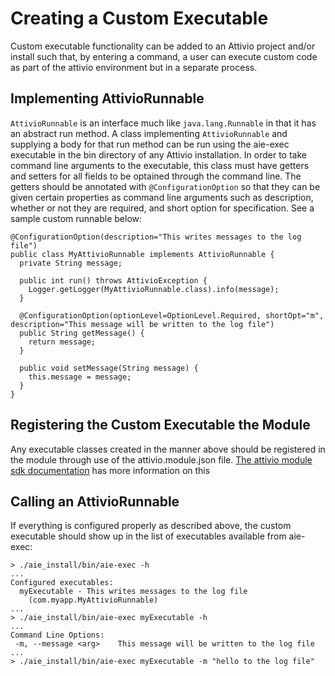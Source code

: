 # Creating a Custom Executable
Custom executable functionality can be added to an Attivio project and/or install such that, by entering a command, a user can execute custom code as part of the attivio environment but in a separate process.

## Implementing AttivioRunnable
`AttivioRunnable` is an interface much like `java.lang.Runnable` in that it has an abstract run method.  A class implementing `AttivioRunnable` and supplying a body for that run method can be run using the aie-exec executable in the bin directory of any Attivio installation.  In order to take command line arguments to the executable, this class must have getters and setters for all fields to be optained through the command line.  The getters should be annotated with `@ConfigurationOption` so that they can be given certain properties as command line arguments such as description, whether or not they are required, and short option for specification.  See a sample custom runnable below:
```
@ConfigurationOption(description="This writes messages to the log file")
public class MyAttivioRunnable implements AttivioRunnable {
  private String message;

  public int run() throws AttivioException {
    Logger.getLogger(MyAttivioRunnable.class).info(message);
  } 

  @ConfigurationOption(optionLevel=OptionLevel.Required, shortOpt="m", description="This message will be written to the log file")
  public String getMessage() {
    return message;
  }

  public void setMessage(String message) {
    this.message = message;
  }
}
```

## Registering the Custom Executable the Module
Any executable classes created in the manner above should be registered in the module through use of the attivio.module.json file.  [The attivio module sdk documentation](attivio_module_sdk.md) has more information on this

## Calling an AttivioRunnable
If everything is configured properly as described above, the custom executable should show up in the list of executables available from aie-exec:
```
> ./aie_install/bin/aie-exec -h
...
Configured executables:
  myExecutable - This writes messages to the log file
    (com.myapp.MyAttivioRunnable)
...
> ./aie_install/bin/aie-exec myExecutable -h
...
Command Line Options:
 -m, --message <arg>    This message will be written to the log file
...
> ./aie_install/bin/aie-exec myExecutable -m "hello to the log file"
```
